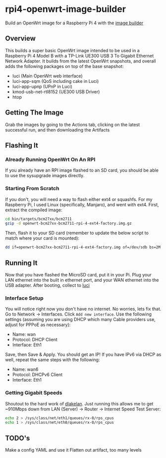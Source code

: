 # rpi4-openwrt-image-builder

Build an OpenWrt image for a Raspberry Pi 4 with the [image builder](https://openwrt.org/docs/guide-user/additional-software/imagebuilder)

## Overview

This builds a super basic OpenWrt image intended to be used in a Raspberry Pi 4 Model B with a TP-Link UE300 USB 3 To Gigabit Ethernet Network Adapter. It builds from the latest OpenWrt snapshots, and overall adds the following packages on top of the base snapshot:

* luci (Main OpenWrt web interface)
* luci-app-sqm (QoS including cake in Luci)
* luci-app-upnp (UPnP in Luci)
* kmod-usb-net-rtl8152 (UE300 USB Driver)
* htop

## Getting The Image

Grab the images by going to the Actions tab, clicking on the latest successful run, and then downloading the Artifacts

## Flashing It

### Already Running OpenWrt On An RPI

If you already have an RPI image flashed to an SD card, you should be able to use the sysupgrade images directly.

### Starting From Scratch

If you don't, you will need a way to flash either ext4 or squashfs. For my Raspberry Pi, I used Linux (specifically, Manjaro), and went with ext4. First, extract the compiled image:

```sh
cd bin/targets/bcm27xx/bcm2711
gzip -d openwrt-bcm27xx-bcm2711-rpi-4-ext4-factory.img.gz
```

Then, flash it to your SD card (remember to update the below script to match where your card is mounted):

```sh
dd if=openwrt-bcm27xx-bcm2711-rpi-4-ext4-factory.img of=/dev/sdb bs=2M conv=fsync
```

## Running It

Now that you have flashed the MicroSD card, put it in your Pi. Plug your LAN ethernet into the built in ethernet port, and your WAN ethernet into the USB adapter. After booting, collect to [luci](http://192.168.1.1)

### Interface Setup

You will notice right now you don't have no internet. No worries, lets fix that. Go to Network -> Interfaces. Click `Add new interface`. Use the following settings (assuming you are using DHCP which many Cable providers use, adjust for PPPoE as necessary):

* Name: wan
* Protocol: DHCP Client
* Interface: Eth1

Save, then Save & Apply. You should get an IP! If you have IPv6 via DHCP as well, repeat the same steps with the following:

* Name: wan6
* Protocol: DHCPv6 Client
* Interface: Eth1

### Getting Gigabit Speeds

Shoutout to the hard work of [dlakelan](https://forum.openwrt.org/t/rpi4-routing-performance-numbers/53996/2). Just running this allows me to get ~910Mbps down from LAN (Server) -> Router -> Internet Speed Test Server:

```sh
echo 2 > /sys/class/net/eth1/queues/rx-0/rps_cpus
echo 1 > /sys/class/net/eth0/queues/rx-0/rps_cpus
```

## TODO's

Make a config YAML and use it
Flatten out artifact, too many levels
